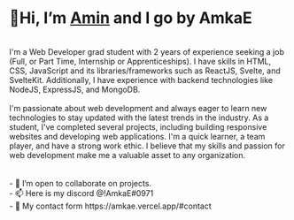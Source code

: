 # 👋Hi, I’m [Amin](https://amkae.vercel.app/#about) and I go by AmkaE <br>
<br>
I'm a Web Developer grad student with 2 years of experience seeking a job (Full, or Part Time, Internship or Apprenticeships). I have skills in HTML, CSS, JavaScript and its libraries/frameworks such as ReactJS, Svelte, and SvelteKit. Additionally, I have experience with backend technologies like NodeJS, ExpressJS, and MongoDB.
<br>
<br>
I'm passionate about web development and always eager to learn new technologies to stay updated with the latest trends in the industry. As a student, I've completed several projects, including building responsive websites and developing web applications. I'm a quick learner, a team player, and have a strong work ethic. I believe that my skills and passion for web development make me a valuable asset to any organization.
<br>
<br>
<br>
- 💞️ I’m open to collaborate on projects. <br>
- 📫 Here is my discord @!AmkaE#0971 <br>
- 📨 My contact form https://amkae.vercel.app/#contact
<br>
